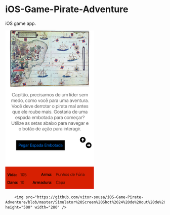 # iOS-Game-Pirate-Adventure
iOS game app.


<p align="left">
        <img src="https://github.com/vitor-sousa/iOS-Game-Pirate-Adventure/blob/master/Simulator%20Screen%20Shot%2024%20de%20out%20de%202016%2015.52.04.png" height="500" width="280" />

        <img src="https://github.com/vitor-sousa/iOS-Game-Pirate-Adventure/blob/master/Simulator%20Screen%20Shot%2024%20de%20out%20de%202016%2015.52.42.png" height="500" width="280" />

</p>
